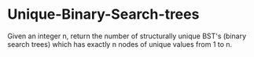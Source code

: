 # Unique-Binary-Search-trees

Given an integer n, return the number of structurally unique BST's (binary search trees) which has exactly n nodes of unique values from 1 to n.
